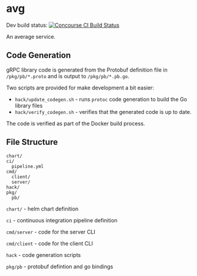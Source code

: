 # avg

Dev build status: [![Concourse CI Build Status](https://ci.k8s.bell.wtf/api/v1/teams/main/pipelines/avg/jobs/build-dev/badge)](https://ci.k8s.bell.wtf/teams/main/pipelines/avg)

An average service.

## Code Generation

gRPC library code is generated from the Protobuf definition file in `/pkg/pb/*.proto` and is output to `/pkg/pb/*.pb.go`.

Two scripts are provided for make development a bit easier:

* `hack/update_codegen.sh` - runs `protoc` code generation to build the Go library files
* `hack/verify_codegen.sh` - verifies that the generated code is up to date.

The code is verified as part of the Docker build process.

## File Structure

```
chart/
ci/
  pipeline.yml
cmd/
  client/
  server/
hack/
pkg/
  pb/
```

`chart/` - helm chart definition

`ci` - continuous integration pipeline definition

`cmd/server` - code for the server CLI

`cmd/client` - code for the client CLI

`hack` - code generation scripts

`pkg/pb` - protobuf defintion and go bindings
